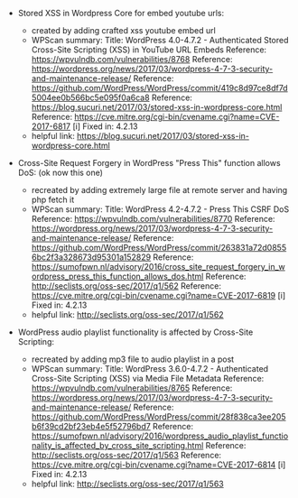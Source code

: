 * Stored XSS in Wordpress Core for embed youtube urls:
  * created by adding crafted xss youtube embed url
  * WPScan summary:
    Title: WordPress  4.0-4.7.2 - Authenticated Stored Cross-Site Scripting (XSS) in YouTube URL Embeds
        Reference: https://wpvulndb.com/vulnerabilities/8768
        Reference: https://wordpress.org/news/2017/03/wordpress-4-7-3-security-and-maintenance-release/
        Reference: https://github.com/WordPress/WordPress/commit/419c8d97ce8df7d5004ee0b566bc5e095f0a6ca8
        Reference: https://blog.sucuri.net/2017/03/stored-xss-in-wordpress-core.html
        Reference: https://cve.mitre.org/cgi-bin/cvename.cgi?name=CVE-2017-6817
    [i] Fixed in: 4.2.13
  * helpful link: https://blog.sucuri.net/2017/03/stored-xss-in-wordpress-core.html

* Cross-Site Request Forgery in WordPress "Press This" function allows DoS: (ok now this one)
  * recreated by adding extremely large file at remote server and having php fetch it
  * WPScan summary:
    Title: WordPress 4.2-4.7.2 - Press This CSRF DoS
        Reference: https://wpvulndb.com/vulnerabilities/8770
        Reference: https://wordpress.org/news/2017/03/wordpress-4-7-3-security-and-maintenance-release/
        Reference: https://github.com/WordPress/WordPress/commit/263831a72d08556bc2f3a328673d95301a152829
        Reference: https://sumofpwn.nl/advisory/2016/cross_site_request_forgery_in_wordpress_press_this_function_allows_dos.html
        Reference: http://seclists.org/oss-sec/2017/q1/562
        Reference: https://cve.mitre.org/cgi-bin/cvename.cgi?name=CVE-2017-6819
    [i] Fixed in: 4.2.13
  * helpful link: http://seclists.org/oss-sec/2017/q1/562

* WordPress audio playlist functionality is affected by Cross-Site Scripting:
  * recreated by adding mp3 file to audio playlist in a post
  * WPScan summary:
    Title: WordPress 3.6.0-4.7.2 - Authenticated Cross-Site Scripting (XSS) via Media File Metadata
        Reference: https://wpvulndb.com/vulnerabilities/8765
        Reference: https://wordpress.org/news/2017/03/wordpress-4-7-3-security-and-maintenance-release/
        Reference: https://github.com/WordPress/WordPress/commit/28f838ca3ee205b6f39cd2bf23eb4e5f52796bd7
        Reference: https://sumofpwn.nl/advisory/2016/wordpress_audio_playlist_functionality_is_affected_by_cross_site_scripting.html
        Reference: http://seclists.org/oss-sec/2017/q1/563
        Reference: https://cve.mitre.org/cgi-bin/cvename.cgi?name=CVE-2017-6814
    [i] Fixed in: 4.2.13
  * helpful link: http://seclists.org/oss-sec/2017/q1/563
